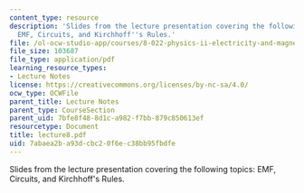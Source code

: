 ```yaml
---
content_type: resource
description: 'Slides from the lecture presentation covering the following topics:
  EMF, Circuits, and Kirchhoff''s Rules.'
file: /ol-ocw-studio-app/courses/8-022-physics-ii-electricity-and-magnetism-fall-2004/7abaea2ba93dcbc20f6ec38bb95fbdfe_lecture8.pdf
file_size: 103687
file_type: application/pdf
learning_resource_types:
- Lecture Notes
license: https://creativecommons.org/licenses/by-nc-sa/4.0/
ocw_type: OCWFile
parent_title: Lecture Notes
parent_type: CourseSection
parent_uid: 7bfe8f48-8d1c-a982-f7bb-879c850613ef
resourcetype: Document
title: lecture8.pdf
uid: 7abaea2b-a93d-cbc2-0f6e-c38bb95fbdfe
---
```

Slides from the lecture presentation covering the following topics: EMF, Circuits, and Kirchhoff's Rules.